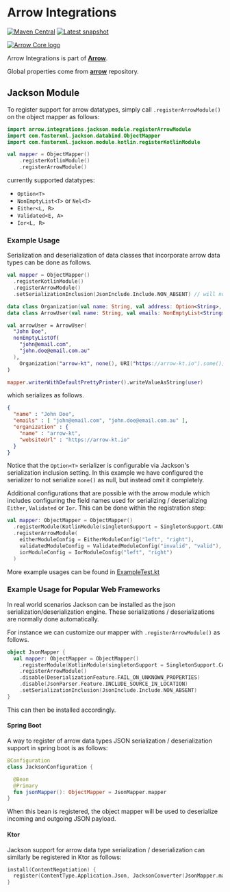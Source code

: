 # Arrow Integrations

[![Maven Central](https://img.shields.io/maven-central/v/io.arrow-kt/arrow-integrations-jackson-module?color=4caf50&label=latest%20release)](https://maven-badges.herokuapp.com/maven-central/io.arrow-kt/arrow-integrations-jackson-module)
[![Latest snapshot](https://img.shields.io/maven-metadata/v?label=latest%20snapshot&metadataUrl=https%3A%2F%2Foss.sonatype.org%2Fservice%2Flocal%2Frepositories%2Fsnapshots%2Fcontent%2Fio%2Farrow-kt%2Farrow-integrations-jackson-module%2Fmaven-metadata.xml)](https://oss.sonatype.org/service/local/repositories/snapshots/content/io/arrow-kt/)

[![Arrow Core logo](https://raw.githubusercontent.com/arrow-kt/arrow-site/master/docs/img/core/arrow-core-brand-sidebar.svg?sanitize=true)](https://arrow-kt.io)

Λrrow Integrations is part of [**Λrrow**](https://arrow-kt.io).

Global properties come from [**arrow**](https://github.com/arrow-kt/arrow) repository.

## Jackson Module

To register support for arrow datatypes, simply call `.registerArrowModule()` on the object mapper as follows:

```kotlin
import arrow.integrations.jackson.module.registerArrowModule
import com.fasterxml.jackson.databind.ObjectMapper
import com.fasterxml.jackson.module.kotlin.registerKotlinModule

val mapper = ObjectMapper()
    .registerKotlinModule()
    .registerArrowModule()
```

currently supported datatypes:
- `Option<T>`
- `NonEmptyList<T>` or `Nel<T>`
- `Either<L, R>`
- `Validated<E, A>`
- `Ior<L, R>`

### Example Usage

Serialization and deserialization of data classes that incorporate arrow data types can be
done as follows. 

```kotlin
val mapper = ObjectMapper()
  .registerKotlinModule()
  .registerArrowModule()
  .setSerializationInclusion(JsonInclude.Include.NON_ABSENT) // will not serialize None as nulls

data class Organization(val name: String, val address: Option<String>, val websiteUrl: Option<URI>)
data class ArrowUser(val name: String, val emails: NonEmptyList<String>, val organization: Option<Organization>)

val arrowUser = ArrowUser(
  "John Doe",
  nonEmptyListOf(
    "john@email.com", 
    "john.doe@email.com.au"
  ),
    Organization("arrow-kt", none(), URI("https://arrow-kt.io").some()).some()
)

mapper.writerWithDefaultPrettyPrinter().writeValueAsString(user)
```
which serializes as follows.
```json
{
  "name" : "John Doe",
  "emails" : [ "john@email.com", "john.doe@email.com.au" ],
  "organization" : {
    "name" : "arrow-kt",
    "websiteUrl" : "https://arrow-kt.io"
  }
}
```
Notice that the `Option<T>` serializer
is configurable via Jackson's serialization inclusion setting. In this example we have configured the serializer
to not serialize `none()` as null, but instead omit it completely.

Additional configurations that are possible with the arrow module which includes 
configuring the field names used for serializing / deserializing `Either`, `Validated` or `Ior`. 
This can be done within the registration step:

```kotlin
val mapper: ObjectMapper = ObjectMapper()
  .registerModule(KotlinModule(singletonSupport = SingletonSupport.CANONICALIZE))
  .registerArrowModule(
    eitherModuleConfig = EitherModuleConfig("left", "right"),
    validatedModuleConfig = ValidatedModuleConfig("invalid", "valid"),
    iorModuleConfig = IorModuleConfig("left", "right")
  )
```

More example usages can be found in [ExampleTest.kt](arrow-integrations-jackson-module/src/test/kotlin/arrow/integrations/jackson/module/ExampleTest.kt)
### Example Usage for Popular Web Frameworks

In real world scenarios Jackson can be installed as the json serialization/deserialization
engine. These serializations / deserializations are normally done
automatically.

For instance we can customize our mapper with `.registerArrowModule()` as follows.
```kotlin
object JsonMapper { 
  val mapper: ObjectMapper = ObjectMapper()
    .registerModule(KotlinModule(singletonSupport = SingletonSupport.CANONICALIZE))
    .registerArrowModule()
    .disable(DeserializationFeature.FAIL_ON_UNKNOWN_PROPERTIES)
    .disable(JsonParser.Feature.INCLUDE_SOURCE_IN_LOCATION)
    .setSerializationInclusion(JsonInclude.Include.NON_ABSENT)
}
```
This can then be installed accordingly.

#### Spring Boot

A way to register of arrow data types JSON serialization / deserialization support in spring boot is as follows:

```kotlin
@Configuration
class JacksonConfiguration {

  @Bean
  @Primary
  fun jsonMapper(): ObjectMapper = JsonMapper.mapper
}
```
When this bean is registered, the object mapper will be used to deserialize incoming and outgoing JSON payload.

#### Ktor

Jackson support for arrow data type serialization / deserialization can similarly be registered in Ktor as follows:
```kotlin
install(ContentNegotiation) {
  register(ContentType.Application.Json, JacksonConverter(JsonMapper.mapper))
}
```